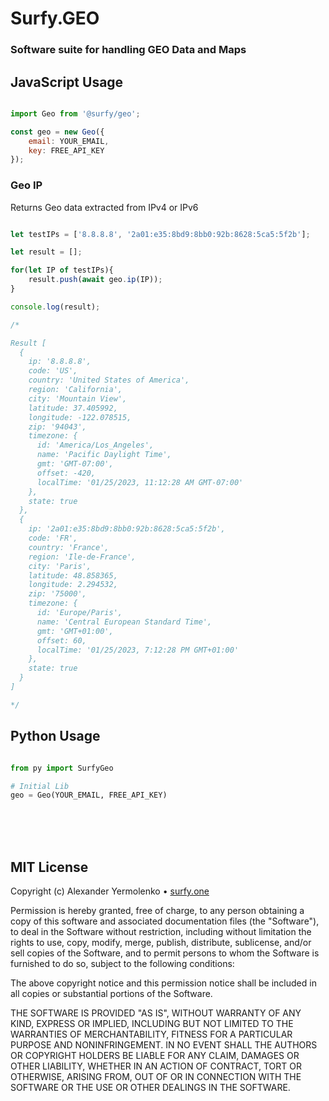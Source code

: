 # Surfy.GEO
### Software suite for handling GEO Data and Maps

## JavaScript Usage

```js

import Geo from '@surfy/geo';

const geo = new Geo({
	email: YOUR_EMAIL,
	key: FREE_API_KEY
});

```

### Geo IP
Returns Geo data extracted from IPv4 or IPv6

```js

let testIPs = ['8.8.8.8', '2a01:e35:8bd9:8bb0:92b:8628:5ca5:5f2b'];

let result = [];

for(let IP of testIPs){
	result.push(await geo.ip(IP));
}

console.log(result);

/*

Result [
  {
    ip: '8.8.8.8',
    code: 'US',
    country: 'United States of America',
    region: 'California',
    city: 'Mountain View',
    latitude: 37.405992,
    longitude: -122.078515,
    zip: '94043',
    timezone: {
      id: 'America/Los_Angeles',
      name: 'Pacific Daylight Time',
      gmt: 'GMT-07:00',
      offset: -420,
      localTime: '01/25/2023, 11:12:28 AM GMT-07:00'
    },
    state: true
  },
  {
    ip: '2a01:e35:8bd9:8bb0:92b:8628:5ca5:5f2b',
    code: 'FR',
    country: 'France',
    region: 'Ile-de-France',
    city: 'Paris',
    latitude: 48.858365,
    longitude: 2.294532,
    zip: '75000',
    timezone: {
      id: 'Europe/Paris',
      name: 'Central European Standard Time',
      gmt: 'GMT+01:00',
      offset: 60,
      localTime: '01/25/2023, 7:12:28 PM GMT+01:00'
    },
    state: true
  }
]

*/

````

## Python Usage

```py

from py import SurfyGeo

# Initial Lib
geo = Geo(YOUR_EMAIL, FREE_API_KEY)

```

<br />
<br />
<br />

## MIT License

Copyright (c) Alexander Yermolenko • [surfy.one](https://surfy.one)

Permission is hereby granted, free of charge, to any person obtaining a copy
of this software and associated documentation files (the "Software"), to deal
in the Software without restriction, including without limitation the rights
to use, copy, modify, merge, publish, distribute, sublicense, and/or sell
copies of the Software, and to permit persons to whom the Software is
furnished to do so, subject to the following conditions:

The above copyright notice and this permission notice shall be included in all
copies or substantial portions of the Software.

THE SOFTWARE IS PROVIDED "AS IS", WITHOUT WARRANTY OF ANY KIND, EXPRESS OR
IMPLIED, INCLUDING BUT NOT LIMITED TO THE WARRANTIES OF MERCHANTABILITY,
FITNESS FOR A PARTICULAR PURPOSE AND NONINFRINGEMENT. IN NO EVENT SHALL THE
AUTHORS OR COPYRIGHT HOLDERS BE LIABLE FOR ANY CLAIM, DAMAGES OR OTHER
LIABILITY, WHETHER IN AN ACTION OF CONTRACT, TORT OR OTHERWISE, ARISING FROM,
OUT OF OR IN CONNECTION WITH THE SOFTWARE OR THE USE OR OTHER DEALINGS IN THE
SOFTWARE.